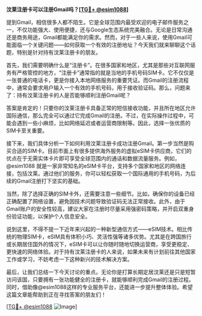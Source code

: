 **汶莱注册卡可以注册Gmail吗？[[TG💪+ @esim1088](https://t.me/s/esim1088)]**

提到Gmail，相信很多人都不陌生。它是全球范围内最受欢迎的电子邮件服务之一，不仅功能强大、使用便捷，还与Google生态系统完美融合。无论是日常沟通还是商务用途，Gmail都能满足你的需求。然而，对于一些人来说，使用Gmail可能面临一个关键问题——如何获取一个有效的注册地址？今天我们就来聊聊这个话题，特别是针对持有汶莱注册卡的朋友。

首先，我们需要明确什么是“注册卡”。在很多国家和地区，尤其是那些对互联网服务有严格管控的地方，“注册卡”通常指的就是当地的手机号码SIM卡。它不仅仅是一张普通的电话卡，更是你接入本地网络服务的重要凭证。而Gmail的注册流程中，通常会要求用户输入一个有效的手机号码，用于接收验证码。那么，问题来了：持有汶莱注册卡的人是否能够顺利注册Gmail呢？

答案是肯定的！只要你的汶莱注册卡具备正常的短信接收功能，并且所在地区允许国际通信，那么完全可以通过它完成Gmail的注册。不过，在实际操作过程中，可能会遇到一些小麻烦，比如网络延迟或者运营商限制等。因此，选择一张优质的SIM卡至关重要。

接下来，我们具体分析一下如何利用汶莱注册卡成功注册Gmail。第一步当然是购买合适的SIM卡。目前市面上有很多提供海外服务的虚拟eSIM卡供应商，它们的优点在于无需实体卡片即可享受全球范围内的通话和数据流量服务。例如，@esim1088 就是一家非常知名的eSIM卡平台，支持多个国家和地区的网络连接，包括汶莱。通过他们的服务，你可以轻松获取一个国际通用的手机号码，为后续的Gmail注册打下坚实的基础。

当然，除了选择正确的SIM卡外，还需要注意一些细节。比如，确保你的设备已经正确配置了网络设置，避免因技术问题导致验证码无法正常接收。此外，由于Gmail账户的安全性较高，建议大家在注册时尽量采用强密码策略，并开启双重身份验证功能，以保护个人信息安全。

说到这里，不得不提一下近年来兴起的一种新型通信方式——eSIM技术。相比传统的物理SIM卡，eSIM具有体积小巧、灵活性强等诸多优势。尤其是在跨国旅行或长期居住国外的情况下，eSIM卡可以让你随时随地切换运营商，享受更稳定、更快速的网络体验。对于持有汶莱注册卡的人来说，如果未来有计划前往其他国家工作或学习，不妨考虑一下这种新兴的技术解决方案。

最后，让我们总结一下今天讨论的重点。无论你是打算长期定居汶莱还是只是短暂访问该国，只要拥有一张功能健全的注册卡，就能够顺利完成Gmail的注册过程。同时，借助像@esim1088这样的专业服务平台，还能进一步提升整体体验。希望这篇文章能帮助到正在寻找答案的朋友们！

[[TG💪+ @esim1088](https://t.me/s/esim1088) ![Image](https://i.postimg.cc/4NQfJmqS/Snipaste-2025-05-13-00-14-12.png)]